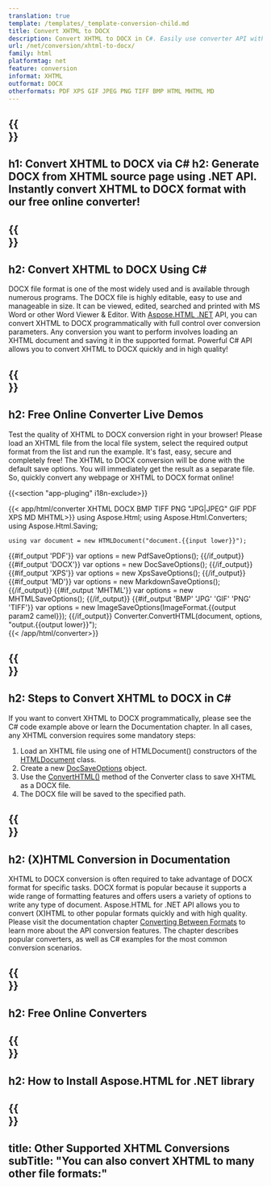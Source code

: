 ```yaml
---
translation: true
template: /templates/_template-conversion-child.md
title: Convert XHTML to DOCX
description: Convert XHTML to DOCX in C#. Easily use converter API within ASP.NET or any .NET application. Try online XHTML to DOCX Converter for free!
url: /net/conversion/xhtml-to-docx/
family: html
platformtag: net
feature: conversion
informat: XHTML
outformat: DOCX
otherformats: PDF XPS GIF JPEG PNG TIFF BMP HTML MHTML MD 
---
```


{{<section banner>}}
---
h1: Convert XHTML to DOCX via C#
h2: Generate DOCX from XHTML source page using .NET API. Instantly convert XHTML to DOCX format with our free online converter!
---

{{<section overview>}}
---
h2: Convert XHTML to DOCX Using C#
---

DOCX file format is one of the most widely used and is available through numerous programs. The DOCX file is highly editable, easy to use and manageable in size. It can be viewed, edited, searched and printed with MS Word or other Word Viewer & Editor. With [Aspose.HTML .NET](https://products.aspose.com/html/{{lang.url-fragment}}net/) API, you can convert XHTML to DOCX programmatically with full control over conversion parameters. Any conversion you want to perform involves loading an XHTML document and saving it in the supported format. Powerful C# API allows you to convert XHTML to DOCX quickly and in high quality!

{{<section demos>}}
---
h2: Free Online Converter Live Demos
---

Test the quality of XHTML to DOCX conversion right in your browser! Please load an XHTML file from the local file system, select the required output format from the list and run the example. It's fast, easy, secure and completely free! The XHTML to DOCX conversion will be done with the default save options. You will immediately get the result as a separate file. So, quickly convert any webpage or XHTML to DOCX format online!

{{<section "app-pluging" i18n-exclude>}}

{{< app/html/converter XHTML DOCX BMP TIFF PNG "JPG|JPEG" GIF PDF XPS MD MHTML>}}
using Aspose.Html;
using Aspose.Html.Converters;
using Aspose.Html.Saving;

    using var document = new HTMLDocument("document.{{input lower}}");
{{#if_output 'PDF'}}
    var options = new PdfSaveOptions();
{{/if_output}}
{{#if_output 'DOCX'}}
    var options = new DocSaveOptions();
{{/if_output}}
{{#if_output 'XPS'}}
    var options = new XpsSaveOptions();
{{/if_output}}
{{#if_output 'MD'}}
    var options = new MarkdownSaveOptions();
{{/if_output}}
{{#if_output 'MHTML'}}
    var options = new MHTMLSaveOptions();
{{/if_output}}
{{#if_output 'BMP' 'JPG' 'GIF' 'PNG' 'TIFF'}}
    var options = new ImageSaveOptions(ImageFormat.{{output param2 camel}});
{{/if_output}}
    Converter.ConvertHTML(document, options, "output.{{output lower}}");   
{{< /app/html/converter>}} 


{{<section steps>}}
---
h2: Steps to Convert XHTML to DOCX in C#
---

If you want to convert XHTML to DOCX programmatically, please see the C# code example above or learn the Documentation chapter. In all cases, any XHTML conversion requires some mandatory steps:

1.  Load an XHTML file using one of HTMLDocument() constructors of the [HTMLDocument](https://reference.aspose.com/html/net/aspose.html/htmldocument/) class.
1.  Create a new [DocSaveOptions](https://reference.aspose.com/html/net/aspose.html.saving/docsaveoptions/) object.
1.  Use the [ConvertHTML()](https://reference.aspose.com/html/net/aspose.html.converters/converter/converthtml/) method of the Converter class to save XHTML as a DOCX file.
1.  The DOCX file will be saved to the specified path.

{{<section documentation>}}
---
h2: (X)HTML Conversion in Documentation
---

XHTML to DOCX conversion is often required to take advantage of DOCX format for specific tasks. DOCX format is popular because it supports a wide range of formatting features and offers users a variety of options to write any type of document. Aspose.HTML for .NET API allows you to convert (X)HTML to other popular formats quickly and with high quality. Please visit the documentation chapter <a href="https://docs.aspose.com/html/net/converting-between-formats/" target="_blank">Converting Between Formats</a> to learn more about the API conversion features. The chapter describes popular converters, as well as C# examples for the most common conversion scenarios.

{{<section online-converters>}}
---
h2: Free Online Converters
---

{{<section get-started>}}
---
h2: How to Install Aspose.HTML for .NET library
---

{{<section other-conversions>}}
---
title: Other Supported XHTML Conversions
subTitle: "You can also convert XHTML to many other file formats:"
---